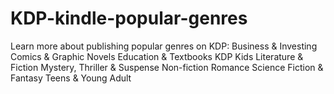 # KDP-kindle-popular-genres
Learn more about publishing popular genres on KDP: Business &amp; Investing  Comics &amp; Graphic Novels  Education &amp; Textbooks  KDP Kids  Literature &amp; Fiction  Mystery, Thriller &amp; Suspense  Non-fiction  Romance  Science Fiction &amp; Fantasy  Teens &amp; Young Adult
